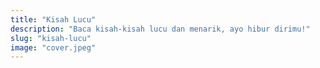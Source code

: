 ```yaml
---
title: "Kisah Lucu"
description: "Baca kisah-kisah lucu dan menarik, ayo hibur dirimu!"
slug: "kisah-lucu"
image: "cover.jpeg"
---
```

